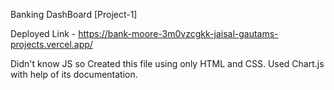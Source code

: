 Banking DashBoard [Project-1]

Deployed Link - https://bank-moore-3m0vzcgkk-jaisal-gautams-projects.vercel.app/

Didn't know JS so Created this file using only HTML and CSS.
Used Chart.js with help of its documentation.
